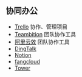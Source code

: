 ## 协同办公
- [Trello](https://trello.com) 协作、管理项目
- [Teambition](https://www.teambition.com) 团队协作工具
- [阿里云效](https://devops.aliyun.com) 团队协作工具
- [DingTalk](https://oa.dingtalk.com)
- [Notion](https://www.notion.so)
- [fangcloud](https://www.fangcloud.com)
- [Tower](https://tower.im)
